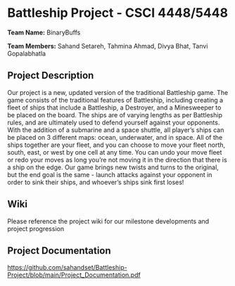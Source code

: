 # Battleship Project - CSCI 4448/5448

**Team Name:** BinaryBuffs

**Team Members:** Sahand Setareh, Tahmina Ahmad, Divya Bhat, Tanvi Gopalabhatla


## Project Description
Our project is a new, updated version of the traditional Battleship game. The game consists of the traditional features of Battleship, including creating a fleet of ships that include a Battleship, a Destroyer, and a Minesweeper to be placed on the board. The ships are of varying lengths as per Battleship rules, and are ultimately used to defend yourself against your opponents. With the addition of a submarine and a space shuttle, all player’s ships can be placed on 3 different maps: ocean, underwater, and in space. All of the ships together are your fleet, and you can choose to move your fleet north, south, east, or west by one cell at any time. You can undo your move fleet or redo your moves as long you’re not moving it in the direction that there is a ship on the edge. Our game brings new twists and turns to the original, but the end goal is the same - launch attacks against your opponent in order to sink their ships, and whoever’s ships sink first loses!

## Wiki
Please reference the project wiki for our milestone developments and project progression

## Project Documentation
https://github.com/sahandset/Battleship-Project/blob/main/Project_Documentation.pdf
